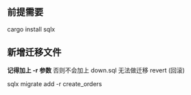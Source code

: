 ## 前提需要

cargo install sqlx

## 新增迁移文件

**记得加上 -r 参数** 否则不会加上 down.sql 无法做迁移 revert (回滚)

sqlx migrate add -r create_orders
